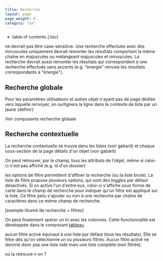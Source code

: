 ```yaml
---
title: Recherche
layout: page
page_weight: 0
category: "ux"
---
```

* table of contents
{:toc}

ne devrait pas être case-sensitive. Une recherche effectuée avec des minuscules uniquement devrait remonter les résultats comportant la même chaîne en majuscules ou mélangeant majuscules et minuscules.
La recherche devrait aussi remonter les résultats qui correspondent à une recherche effectuée sans accents (e.g. "energie" renvoie les résultats correspondants à "énergie").

## Recherche globale ##

Pour les paramètres
utilisateurs et autres objet n'ayant pas de page dédiée vers laquelle renvoyer, on surlignera la ligne dans le contexte de liste par un jaune {définir}

Voir composants recherche globale

## Recherche contextuelle ##

La recherche contextuelle se trouve dans les listes (voir gabarit) et chaque sous-section de la page détails d'un objet (voir gabarit)

On peut retrouver, par le champ, tous les attributs de l'objet, même si celui-ci n'est pas affiché (e.g. id d'un dossier)

les options de filtre permettent d'affiner la recherche (ou la liste brute). La liste de filtre propose plusieurs options, qui sont des _toggles_ par défaut désactivés. Si on active l'un d'entre eux, celui-ci s'affiche sous forme de carte dans le champ de recherche pour indiquer qu'un filtre est appliqué sur la liste. Ce filtre petu s'ajouter ou non à une recherche par chaîne de caractères dans ce même champ de recherche.

[exemple illustré de recherche + filtres]

On peut finalement opérer un tri avec les colonnes. Cette fonctionnalité est développée dans le composant [tableau](comp.tableaux.html).

aucun filtre activé équivaut à une liste par défaut (tous les résultats). Elle se filtre dès qu'on sélectionne un ou plusieurs filtres. Aucun filtre activé ne donnne donc pas une liste vide mais une liste complète (non filtrée).


où la retrouve-t-on ?
